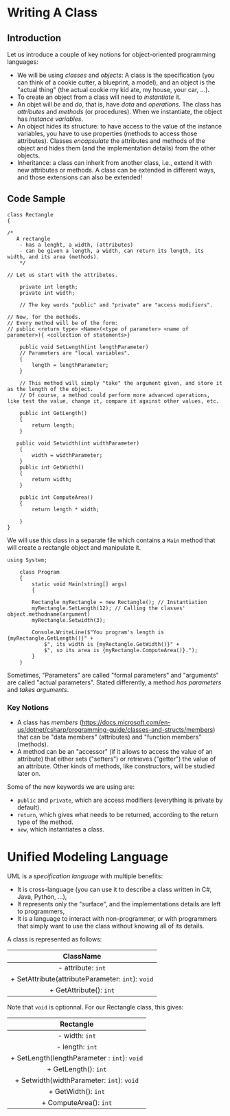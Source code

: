 # Writing A Class

## Introduction


Let us introduce a couple of key notions for object-oriented programming languages:

- We will be using _classes_ and _objects_: A class is the specification (you can think of a cookie cutter, a blueprint, a model), and an object is the "actual thing" (the actual cookie my kid ate, my house, your car, …).
- To create an object from a class will need to *instantiate* it.
- An objet will *be* and *do*, that is, have *data* and *operations*. The class has *attributes* and *methods* (or procedures). When we instantiate, the object has *instance variables*.
- An object hides its structure: to have access to the value of the instance variables, you have to use properties (methods to access those attributes). Classes *encapsulate* the attributes and methods of the object and hides them (and the implementation details) from the other objects.
- Inheritance: a class can inherit from another class, i.e., extend it with new attributes or methods. A class can be extended in different ways, and those extensions can also be extended!

## Code Sample

```{.cs}
class Rectangle
{

/*
   A rectangle
    - has a lenght, a width, (attributes)
    - can be given a length, a width, can return its length, its width, and its area (methods).
    */

// Let us start with the attributes.

    private int length;
    private int width;
    
    // The key words "public" and "private" are "access modifiers".

// Now, for the methods.
// Every method will be of the form:
// public <return type> <Name>(<type of parameter> <name of parameter>){ <collection of statements>}

    public void SetLength(int lengthParameter)
    // Parameters are "local variables".
    {
        length = lengthParameter;
    }

    // This method will simply "take" the argument given, and store it as the length of the object.
    // Of course, a method could perform more advanced operations, like test the value, change it, compare it against other values, etc.

    public int GetLength()
    {
        return length;
    }

   public void Setwidth(int widthParameter)
    {
        width = widthParameter;
    }
    public int GetWidth()
    {
        return width;
    }

    public int ComputeArea()
    {
        return length * width;

    }
}
```

We will use this class in a separate file which contains a `Main` method that will create a rectangle object and manipulate it.

```{.cs}
using System;

    class Program
    {
        static void Main(string[] args)
        {

        Rectangle myRectangle = new Rectangle(); // Instantiation
        myRectangle.SetLength(12); // Calling the classes' object.methodname(argument)
        myRectangle.Setwidth(3);

        Console.WriteLine($"You program's length is {myRectangle.GetLength()}" +
            $", its width is {myRectangle.GetWidth()}" + 
            $", so its area is {myRectangle.ComputeArea()}.");
        }
    }
```


Sometimes, "Parameters" are called "formal parameters" and "arguments" are called "actual parameters".
Stated differently, a method *has parameters* and *takes arguments*.


### Key Notions


- A class has _members_ (<https://docs.microsoft.com/en-us/dotnet/csharp/programming-guide/classes-and-structs/members>) that can be "data members" (attributes) and "function members" (methods).
- A method can be an "accessor" (if it allows to access the value of an attribute) that either sets ("setters") or retrieves ("getter") the value of an attribute. Other kinds of methods, like constructors, will be studied later on.

Some of the new keywords we are using are:

- `public` and `private`, which are access modifiers (everything is private by default).
- `return`, which gives what needs to be returned, according to the return type of the method.
- `new`, which instantiates a class.

# Unified Modeling Language

UML is a _specification language_ with multiple benefits:

- It is cross-language (you can use it to describe a class written in C#, Java, Python, …),
- It represents only the "surface", and the implementations details are left to programmers,
- It is a language to interact with non-programmer, or with programmers that simply want to use the class without knowing all of its details.

A class is represented as follows:

| **ClassName**
| :--: |
| - attribute: `int`|
| + SetAttribute(attributeParameter: `int`): `void` |
| + GetAttribute(): `int` |


Note that `void` is optionnal.
For our Rectangle class, this gives:

| **Rectangle** |
| :---: |
| - width: `int` |
| - length: `int` |
| + SetLength(lengthParameter : `int`): `void` |
| + GetLength(): `int` |
| + Setwidth(widthParameter: `int`): `void` |
| + GetWidth(): `int` |
| + ComputeArea(): `int` |
